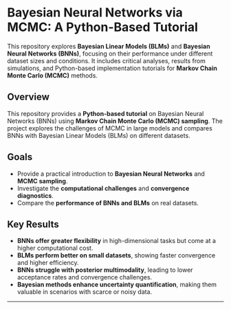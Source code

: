 # Bayesian Neural Networks via MCMC: A Python-Based Tutorial

This repository explores **Bayesian Linear Models (BLMs)** and **Bayesian Neural Networks (BNNs)**, focusing on their performance under different dataset sizes and conditions. It includes critical analyses, results from simulations, and Python-based implementation tutorials for **Markov Chain Monte Carlo (MCMC)** methods.

## Overview

This repository provides a **Python-based tutorial** on Bayesian Neural Networks (BNNs) using **Markov Chain Monte Carlo (MCMC) sampling**. The project explores the challenges of MCMC in large models and compares BNNs with Bayesian Linear Models (BLMs) on different datasets.

## Goals
- Provide a practical introduction to **Bayesian Neural Networks** and **MCMC sampling**.
-  Investigate the **computational challenges** and **convergence diagnostics**.
-  Compare the **performance of BNNs and BLMs** on real datasets.

## Key Results
-  **BNNs offer greater flexibility** in high-dimensional tasks but come at a higher computational cost.
-  **BLMs perform better on small datasets**, showing faster convergence and higher efficiency.
-  **BNNs struggle with posterior multimodality**, leading to lower acceptance rates and convergence challenges.
-  **Bayesian methods enhance uncertainty quantification**, making them valuable in scenarios with scarce or noisy data.




---

